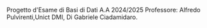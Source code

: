 Progetto d'Esame di Basi di Dati A.A 2024/2025 Professore: Alfredo Pulvirenti,Unict DMI, Di Gabriele Ciadamidaro.
